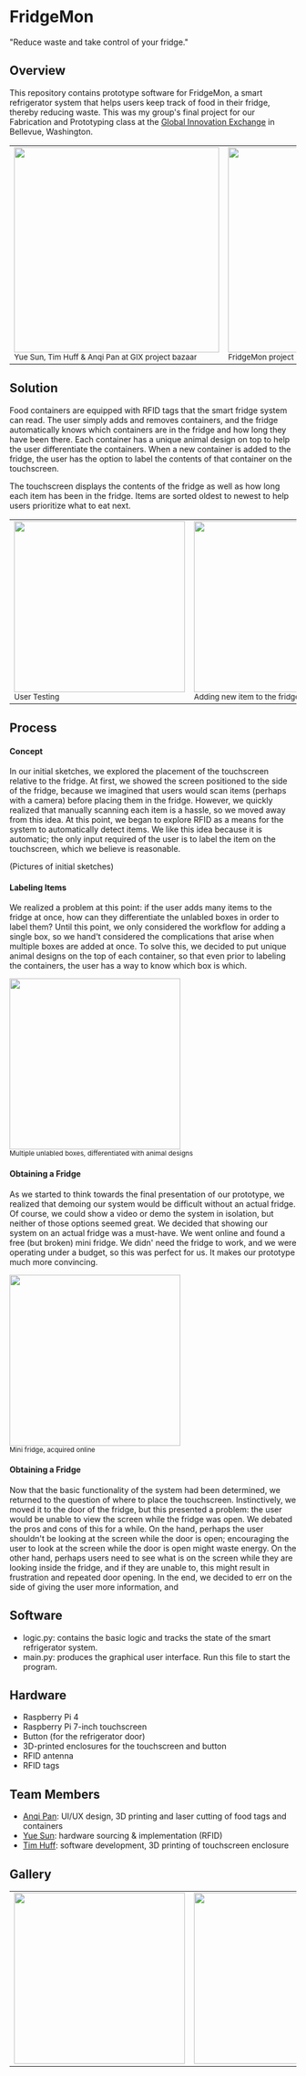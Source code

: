 # FridgeMon
"Reduce waste and take control of your fridge."

## Overview
This repository contains prototype software for FridgeMon, a smart refrigerator system that helps users keep track of food in their fridge, 
thereby reducing waste. This was my group's final project for our Fabrication and Prototyping class at the [Global Innovation Exchange](https://gixnetwork.org/) in Bellevue, Washington. 

<table>
  <tr>
    <td>
     <img src="https://user-images.githubusercontent.com/89954856/206879009-ba4da4e0-003e-4351-bfb1-fca19fe51f18.png" height="360">
     <br>
     <sub>Yue Sun, Tim Huff & Anqi Pan at GIX project bazaar</sub>
   </td>
    <td>
     <img src="https://user-images.githubusercontent.com/89954856/206879009-ba4da4e0-003e-4351-bfb1-fca19fe51f18.png" height="360">
     <br>
     <sub>FridgeMon project poster</sub>
   </td>
  </tr>
</table> 


## Solution
Food containers are equipped with RFID tags that the smart fridge system can read. The user simply adds and removes containers, and the fridge automatically
knows which containers are in the fridge and how long they have been there. Each container has a unique animal design on top to help the user 
differentiate the containers. When a new container is added to the fridge, the user has the option to label the contents of that container on the touchscreen.

The touchscreen displays the contents of the fridge as well as how long each item has been in the fridge. Items are sorted oldest 
to newest to help users prioritize what to eat next.

<table>
  <tr>
    <td>
     <img src="https://user-images.githubusercontent.com/89954856/206879326-ac4f6859-0e07-41be-9bb1-bc72c847290c.png" height="300">
     <br>
     <sub>User Testing</sub>
   </td>
    <td>
     <img src="https://user-images.githubusercontent.com/89954856/206879345-5193f48d-fef9-4fc7-89ba-9f3c8b84a0ba.png" height="300">
     <br>
     <sub>Adding new item to the fridge</sub>
   </td>
   <td>
     <img src="https://user-images.githubusercontent.com/89954856/206879484-3355d0da-ddc3-4f2a-8556-a7ad2a43aff0.png" height="300">
     <br>
     <sub>Food container with FridgeMon tag</sub>
   </td>
  </tr>
</table> 

## Process
#### Concept
In our initial sketches, we explored the placement of the touchscreen relative to the fridge. At first, we showed the screen positioned to the side of the fridge, because we imagined that users would scan items (perhaps with a camera) before placing them in the fridge. However, we quickly realized that manually scanning each item is a hassle, so we moved away from this idea. At this point, we began to explore RFID as a means for the system to automatically detect items. We like this idea because it is automatic; the only input required of the user is to label the item on the touchscreen, which we believe is reasonable. 

(Pictures of initial sketches)

#### Labeling Items
We realized a problem at this point: if the user adds many items to the fridge at once, how can they differentiate the unlabled boxes in order to label them? Until this point, we only considered the workflow for adding a single box, so we hand't considered the complications that arise when multiple boxes are added at once. To solve this, we decided to put unique animal designs on the top of each container, so that even prior to labeling the containers, the user has a way to know which box is which.

<div>
<img src="https://user-images.githubusercontent.com/89954856/206878615-717ee4a1-c4cd-42b5-b086-74c67e27e956.png" height="300">
<br><sub>Multiple unlabled boxes, differentiated with animal designs</sub>
 </div>


#### Obtaining a Fridge
As we started to think towards the final presentation of our prototype, we realized that demoing our system would be difficult without an actual fridge. Of course, we could show a video or demo the system in isolation, but neither of those options seemed great. We decided that showing our system on an actual fridge was a must-have. We went online and found a free (but broken) mini fridge. We didn' need the fridge to work, and we were operating under a budget, so this was perfect for us. It makes our prototype much more convincing. 

<div>
<img src="https://user-images.githubusercontent.com/89954856/206874532-958a3d4a-a37c-4cab-8523-d5ab563ab141.png" height="300">
<br><sub>Mini fridge, acquired online</sub>
</div>


#### Obtaining a Fridge
Now that the basic functionality of the system had been determined, we returned to the question of where to place the touchscreen. Instinctively, we moved it to the door of the fridge, but this presented a problem: the user would be unable to view the screen while the fridge was open. We debated the pros and cons of this for a while. On the hand, perhaps the user shouldn't be looking at the screen while the door is open; encouraging the user to look at the screen while the door is open might waste energy. On the other hand, perhaps users need to see what is on the screen while they are looking inside the fridge, and if they are unable to, this might result in frustration and repeated door opening. In the end, we decided to err on the side of giving the user more information, and 

## Software
* logic.py: contains the basic logic and tracks the state of the smart refrigerator system.
* main.py: produces the graphical user interface. Run this file to start the program.

## Hardware
* Raspberry Pi 4
* Raspberry Pi 7-inch touchscreen
* Button (for the refrigerator door)
* 3D-printed enclosures for the touchscreen and button
* RFID antenna
* RFID tags

## Team Members
* [Anqi Pan](https://www.linkedin.com/in/anqipan/): UI/UX design, 3D printing and laser cutting of food tags and containers
* [Yue Sun](https://www.linkedin.com/in/yuesun1003/): hardware sourcing & implementation (RFID)
* [Tim Huff](https://www.linkedin.com/in/tim-huff-60a05973/): software development, 3D printing of touchscreen enclosure


## Gallery
 <table>
  <tr>
    <td><img src="https://user-images.githubusercontent.com/89954856/205183749-ebe33c10-e898-447b-a48f-16283a04357f.png" height="300"></td>
    <td><img src="https://user-images.githubusercontent.com/89954856/205183749-ebe33c10-e898-447b-a48f-16283a04357f.png" height="300"></td>
    <td><img src="https://user-images.githubusercontent.com/89954856/205183749-ebe33c10-e898-447b-a48f-16283a04357f.png" height="300"></td>
  </tr>
</table> 

